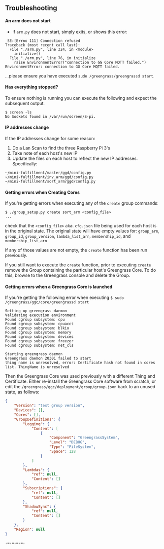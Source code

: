 ## Troubleshooting
#### An arm does not start
- If `arm.py` does not start, simply exits, or shows this error:
```
 SE:[Errno 111] Connection refused
Traceback (most recent call last):
  File "./arm.py", line 324, in <module>
    initialize()
  File "./arm.py", line 76, in initialize
    raise EnvironmentError("connection to GG Core MQTT failed.")
EnvironmentError: connection to GG Core MQTT failed.
```
...please ensure you have executed `sudo /greengrass/greengrassd start`.

#### Has everything stopped?
To ensure nothing is running you can execute the following and expect 
the subsequent output.
```
$ screen -ls
No Sockets found in /var/run/screen/S-pi.
```

#### IP addresses change
If the IP addresses change for some reason:
1. Do a Lan Scan to find the three Raspberry Pi 3's
2. Take note of each host's new IP
3. Update the files on each host to reflect the new IP addresses. Specifically:
```
~/mini-fulfillment/master/ggd/config.py
~/mini-fulfillment/inv_arm/ggd/config.py
~/mini-fulfillment/sort_arm/ggd/config.py
```

#### Getting errors when Creating Cores
If you're getting errors when executing any of the `create` group commands:
```
$ ./group_setup.py create sort_arm <config_file>
...
```
check that the `<config_file>` aka. `cfg.json` file being used for each host is in 
the original state. The original state will have empty values for: 
`group_arn`, `group_id`, `group_version`, `lambda_list_arn`, `membership_id`, and `membership_list_arn` 

If any of those values are not empty, the `create` function has been run previously. 
  
If you still want to execute the `create` function, prior to executing `create` remove the Group containing the particular host's Greengrass Core. To do this, 
browse to the Greengrass console and delete the Group.

#### Getting errors when a Greengrass Core is launched
If you're getting the following error when executing `$ sudo /greengrass/ggc/core/greengrassd start`
```
Setting up greengrass daemon
Validating execution environment
Found cgroup subsystem: cpu
Found cgroup subsystem: cpuacct
Found cgroup subsystem: blkio
Found cgroup subsystem: memory
Found cgroup subsystem: devices
Found cgroup subsystem: freezer
Found cgroup subsystem: net_cls

Starting greengrass daemon
Greengrass daemon 20301 failed to start
thing name is unresolved, error: Certificate hash not found in cores list. ThingName is unresolved
```
Then the Greengrass Core was used previously with a different Thing and Certificate. Either re-install the 
Greengrass Core software from scratch, or edit the `/greengrass/ggc/deployment/group/group.json` back to an unused state, as follows:
```json
{
    "Version": "test group version",
    "Devices": [],
    "Cores": [],
    "GroupDefinitions": {
        "Logging": {
            "Content": [
                {
                    "Component": "GreengrassSystem",
                    "Level": "DEBUG",
                    "Type": "FileSystem",
                    "Space": 128
                }
            ]
        },
        "Lambdas": {
            "ref": null,
            "Content": []
        },
        "Subscriptions": {
            "ref": null,
            "Content": []
        },
        "ShadowSync": {
            "ref": null,
            "Content": []
        }
    },
    "Region": null
}

```  
`-=-=-=-=-`
